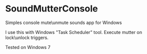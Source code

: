 # SoundMutterConsole
Simples console mute\unmute sounds app for Windows

I use this with Windows "Task Scheduler" tool. Execute mutter on lock\unlock triggers.

Tested on Windows 7
